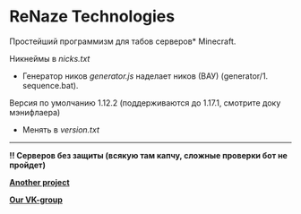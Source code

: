 # ReNaze Technologies
Простейший программизм для табов серверов* Minecraft.

Никнеймы в *nicks.txt*
* Генератор ников *generator.js* наделает ников (ВАУ) (generator/1. sequence.bat).

Версия по умолчанию 1.12.2 (поддерживаются до 1.17.1, смотрите доку мэнифлаера)
* Менять в *version.txt*

---

**!! Серверов без защиты (всякую там капчу, сложные проверки бот не пройдет)**

[**Another project**](https://github.com/FluffyTale/minecorpfarmer)

[**Our VK-group**](https://vk.com/renaze)
